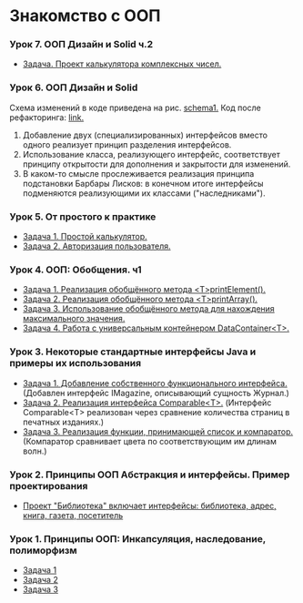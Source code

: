# Знакомство с ООП

### Урок 7. ООП Дизайн и Solid ч.2

* [Задача. Проект калькулятора комплексных чисел.](https://github.com/PDV-geekbrains/Getting-to-know-OOP/blob/master/class_07_01/Program.java)

### Урок 6. ООП Дизайн и Solid

Схема изменений в коде приведена на рис. [schema1.](https://github.com/PDV-geekbrains/Getting-to-know-OOP/blob/master/class_06_01/schema1.png) Код после рефакторинга: [link.](https://github.com/PDV-geekbrains/Getting-to-know-OOP/blob/master/class_06_01/Program.java)

1. Добавление двух (специализированных) интерфейсов вместо одного реализует принцип разделения интерфейсов.
2. Использование класса, реализующего интерфейс, соответствует принципу открытости для дополнения и закрытости для изменений.
3. В каком-то смысле прослеживается реализация принципа подстановки Барбары Лисков: в конечном итоге интерфейсы подменяются реализующими их классами ("наследниками").

### Урок 5. От простого к практике

* [Задача 1. Простой калькулятор.](https://github.com/PDV-geekbrains/Getting-to-know-OOP/blob/master/class_05_01/Program.java)
* [Задача 2. Авторизация пользователя.](https://github.com/PDV-geekbrains/Getting-to-know-OOP/blob/master/class_05_02/UserManagementApp.java)

### Урок 4. ООП: Обобщения. ч1

* [Задача 1. Реализация обобщённого метода \<T\>printElement().](https://github.com/PDV-geekbrains/Getting-to-know-OOP/blob/master/class_04_01/program.java)
* [Задача 2. Реализация обобщённого метода \<T\>printArray().](https://github.com/PDV-geekbrains/Getting-to-know-OOP/blob/master/class_04_02/program.java)
* [Задача 3. Использование обобщённого метода для нахождения максимального значения.](https://github.com/PDV-geekbrains/Getting-to-know-OOP/blob/master/class_04_03/program.java)
* [Задача 4. Работа с универсальным контейнером DataContainer\<T\>.](https://github.com/PDV-geekbrains/Getting-to-know-OOP/blob/master/class_04_04/Program.java)

### Урок 3. Некоторые стандартные интерфейсы Java и примеры их использования

* [Задача 1. Добавление собственного функционального интерфейса.](https://github.com/PDV-geekbrains/Getting-to-know-OOP/blob/master/class_03_01/Program.java) (Добавлен интерфейс IMagazine, описывающий сущность Журнал.)
* [Задача 2. Реализация интерфейса Comparable\<T\>.](https://github.com/PDV-geekbrains/Getting-to-know-OOP/blob/master/class_03_02/Program.java) (Интерфейс Comparable\<T\> реализован через сравнение количества страниц в печатных изданиях.)
* [Задача 3. Реализация функции, принимающей список и компаратор.](https://github.com/PDV-geekbrains/Getting-to-know-OOP/blob/master/class_03_03/Program.java) (Компаратор сравнивает цвета по соответствующим им длинам волн.)

### Урок 2. Принципы ООП Абстракция и интерфейсы. Пример проектирования

* [Проект "Библиотека" включает интерфейсы: библиотека, адрес, книга, газета, посетитель](https://github.com/PDV-geekbrains/Getting-to-know-OOP/blob/master/class_02/Program.java)

### Урок 1. Принципы ООП: Инкапсуляция, наследование, полиморфизм

* [Задача 1](https://github.com/PDV-geekbrains/Getting-to-know-OOP/blob/master/class_01/task_01_01.java)
* [Задача 2](https://github.com/PDV-geekbrains/Getting-to-know-OOP/blob/master/class_01/task_01_02.java)
* [Задача 3](https://github.com/PDV-geekbrains/Getting-to-know-OOP/blob/master/class_01/task_01_03.java)
